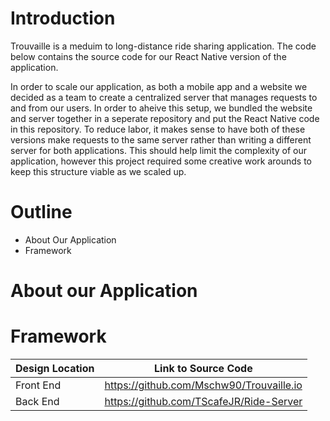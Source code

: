 # Introduction

Trouvaille is a meduim to long-distance ride sharing application. The code below contains the source code for our React Native version of the application. 

In order to scale our application, as both a mobile app and a website we decided as a team to create a centralized server that manages requests to and from our users. In order to aheive this setup, we bundled the website and server together in a seperate repository and put the React Native code in this repository. To reduce labor, it makes sense to have both of these versions make requests to the same server rather than writing a different server for both applications. This should help limit the complexity of our application, however this project required some creative work arounds to keep this structure viable as we scaled up.

# Outline
- About Our Application
- Framework

# About our Application

# Framework

| Design Location | Link to Source Code |
| --- | --- |
| Front End | https://github.com/Mschw90/Trouvaille.io |
| Back End | https://github.com/TScafeJR/Ride-Server |
